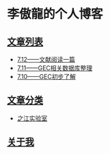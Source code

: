 # 李傲龍的个人博客

## [文章列表](https://github.com/li-aolong/li-aolong.github.io/issues)

- [7.12——文献阅读一篇](https://github.com/li-aolong/li-aolong.github.io/issues/3)
- [7.11——GEC相关数据库整理](https://github.com/li-aolong/li-aolong.github.io/issues/2)
- [7.10——GEC初步了解](https://github.com/li-aolong/li-aolong.github.io/issues/1)

## [文章分类](https://github.com/li-aolong/li-aolong.github.io/projects)

- [之江实验室](https://github.com/li-aolong/li-aolong.github.io/projects/1)

## [关于我](https://github.com/li-aolong/li-aolong.github.io/projects/3)
